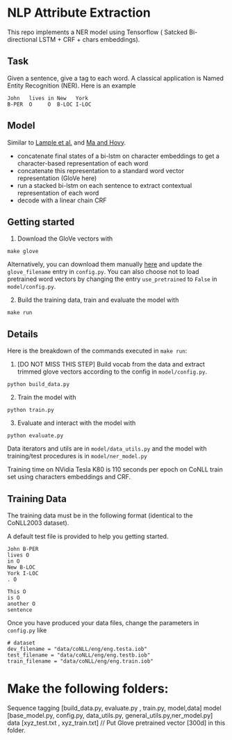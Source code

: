 # NLP Attribute Extraction 

This repo implements a NER model using Tensorflow ( Satcked Bi-directional LSTM + CRF + chars embeddings).


## Task

Given a sentence, give a tag to each word. A classical application is Named Entity Recognition (NER). Here is an example

```
John   lives in New   York
B-PER  O     O  B-LOC I-LOC
```


## Model

Similar to [Lample et al.](https://arxiv.org/abs/1603.01360) and [Ma and Hovy](https://arxiv.org/pdf/1603.01354.pdf).

- concatenate final states of a bi-lstm on character embeddings to get a character-based representation of each word
- concatenate this representation to a standard word vector representation (GloVe here)
- run a stacked bi-lstm on each sentence to extract contextual representation of each word
- decode with a linear chain CRF



## Getting started


1. Download the GloVe vectors with

```
make glove
```

Alternatively, you can download them manually [here](https://nlp.stanford.edu/projects/glove/) and update the `glove_filename` entry in `config.py`. You can also choose not to load pretrained word vectors by changing the entry `use_pretrained` to `False` in `model/config.py`.

2. Build the training data, train and evaluate the model with
```
make run
```


## Details


Here is the breakdown of the commands executed in `make run`:

1. [DO NOT MISS THIS STEP] Build vocab from the data and extract trimmed glove vectors according to the config in `model/config.py`.

```
python build_data.py
```

2. Train the model with

```
python train.py
```


3. Evaluate and interact with the model with
```
python evaluate.py
```


Data iterators and utils are in `model/data_utils.py` and the model with training/test procedures is in `model/ner_model.py`

Training time on NVidia Tesla K80 is 110 seconds per epoch on CoNLL train set using characters embeddings and CRF.



## Training Data


The training data must be in the following format (identical to the CoNLL2003 dataset).

A default test file is provided to help you getting started.


```
John B-PER
lives O
in O
New B-LOC
York I-LOC
. O

This O
is O
another O
sentence
```


Once you have produced your data files, change the parameters in `config.py` like

```
# dataset
dev_filename = "data/coNLL/eng/eng.testa.iob"
test_filename = "data/coNLL/eng/eng.testb.iob"
train_filename = "data/coNLL/eng/eng.train.iob"
```

# Make the following folders:
Sequence tagging [build_data.py, evaluate.py , train.py, model,data]
model [base_model.py, config.py, data_utils.py, general_utils.py,ner_model.py]
data [xyz_test.txt , xyz_train.txt] // Put Glove pretrained vector [300d] in this folder.

